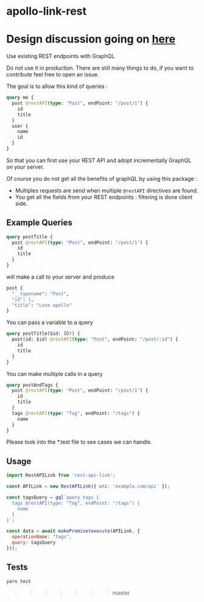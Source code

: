 # apollo-link-rest

# Design discussion going on [here](https://github.com/apollographql/apollo-link-rest/pull/1)


Use existing REST endpoints with GraphQL

Do not use it in production. There are still many things to do, if you want to contribute feel free to open an issue.

The goal is to allow this kind of queries :

```graphql
query me {
  post @restAPI(type: "Post", endPoint: "/post/1") {
    id
    title
  }
  user {
    name
    id
  }
}
```

So that you can first use your REST API and adopt incrementally GraphQL on your server.

Of course you do not get all the benefits of graphQL by using this package :

* Multiples requests are send when multiple `@restAPI` directives are found.
* You get all the fields from your REST endpoints : filtering is done client side.

## Example Queries

```graphql
query postTitle {
  post @restAPI(type: "Post", endPoint: "/post/1") {
    id
    title
  }
}
```

will make a call to your server and produce 

```graphql
post {
  "__typename": "Post",
  "id": 1,
  "title": "Love apollo"
}
```

You can pass a variable to a query

```graphql
query postTitle($id: ID!) {
  post(id: $id) @restAPI(type: "Post", endPoint: "/post/:id") {
    id
    title
  }
}
```


You can make multiple calls in a query

```graphql
query postAndTags {
  post @restAPI(type: "Post", endPoint: "/post/1") {
    id
    title
  }
  tags @restAPI(type: "Tag", endPoint: "/tags") {
    name
  }
}
```

Please look into the *.test file to see cases we can handle.

## Usage

```js
import RestAPILink from 'rest-api-link';

const APILink = new RestAPILink({ uri: 'example.com/api' });

const tagsQuery = gql`query tags {
  tags @restAPI(type: "Tag", endPoint: "/tags") {
    name
  }
}`;

const data = await makePromise(execute(APILink, {
  operationName: "tags",
  query: tagsQuery
}));

```

## Tests

```shell
yarn test
```

>>>>>>> master

